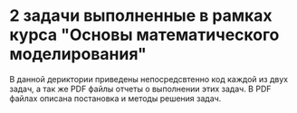 # 2 задачи выполненные в рамках курса "Основы математического моделирования"
В данной дериктории приведены непосредсвтенно код каждой из двух задач, а так же PDF файлы отчеты о выполнении этих задач.
В PDF файлах описана постановка и методы решения задач.
